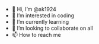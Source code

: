 - 👋 Hi, I’m @ak1924
- 👀 I’m interested in coding
- 🌱 I’m currently learning
- 💞️ I’m looking to collaborate on all
- 📫 How to reach me 

<!---
ak1924/ak1924 is a ✨ special ✨ repository because its `README.md` (this file) appears on your GitHub profile.
You can click the Preview link to take a look at your changes.
--->
